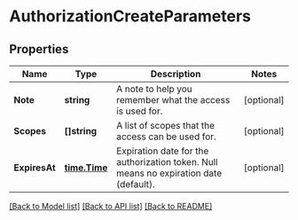 # AuthorizationCreateParameters

## Properties

Name | Type | Description | Notes
------------ | ------------- | ------------- | -------------
**Note** | **string** | A note to help you remember what the access is used for. | [optional] 
**Scopes** | **[]string** | A list of scopes that the access can be used for. | [optional] 
**ExpiresAt** | [**time.Time**](time.Time.md) | Expiration date for the authorization token. Null means no expiration date (default). | [optional] 

[[Back to Model list]](../README.md#documentation-for-models) [[Back to API list]](../README.md#documentation-for-api-endpoints) [[Back to README]](../README.md)


